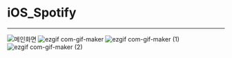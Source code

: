 # iOS_Spotify
---
![메인화면](https://user-images.githubusercontent.com/61308364/135742244-88d98656-8f77-4654-a98f-e70e14b17e38.gif) ![ezgif com-gif-maker](https://user-images.githubusercontent.com/61308364/135742446-de256cf6-4eed-47ce-9f69-79d49951ac70.gif) ![ezgif com-gif-maker (1)](https://user-images.githubusercontent.com/61308364/135742487-ff7acc6f-9c24-4d25-bb08-dd9c4b0f4d7a.gif) ![ezgif com-gif-maker (2)](https://user-images.githubusercontent.com/61308364/135742618-5f3cb30a-710e-489f-8ff7-f878cf73c95a.gif)
